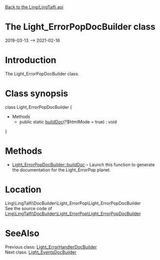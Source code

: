 [Back to the Ling/LingTalfi api](https://github.com/lingtalfi/LingTalfi/blob/master/doc/api/Ling/LingTalfi.md)



The Light_ErrorPopDocBuilder class
================
2019-03-13 --> 2021-02-16






Introduction
============

The Light_ErrorPopDocBuilder class.



Class synopsis
==============


class <span class="pl-k">Light_ErrorPopDocBuilder</span>  {

- Methods
    - public static [buildDoc](https://github.com/lingtalfi/LingTalfi/blob/master/doc/api/Ling/LingTalfi/DocBuilder/Light_ErrorPop/Light_ErrorPopDocBuilder/buildDoc.md)(?$htmlMode = true) : void

}






Methods
==============

- [Light_ErrorPopDocBuilder::buildDoc](https://github.com/lingtalfi/LingTalfi/blob/master/doc/api/Ling/LingTalfi/DocBuilder/Light_ErrorPop/Light_ErrorPopDocBuilder/buildDoc.md) &ndash; Launch this function to generate the documentation for the Light_ErrorPop planet.





Location
=============
Ling\LingTalfi\DocBuilder\Light_ErrorPop\Light_ErrorPopDocBuilder<br>
See the source code of [Ling\LingTalfi\DocBuilder\Light_ErrorPop\Light_ErrorPopDocBuilder](https://github.com/lingtalfi/LingTalfi/blob/master/DocBuilder/Light_ErrorPop/Light_ErrorPopDocBuilder.php)



SeeAlso
==============
Previous class: [Light_ErrorHandlerDocBuilder](https://github.com/lingtalfi/LingTalfi/blob/master/doc/api/Ling/LingTalfi/DocBuilder/Light_ErrorHandler/Light_ErrorHandlerDocBuilder.md)<br>Next class: [Light_EventsDocBuilder](https://github.com/lingtalfi/LingTalfi/blob/master/doc/api/Ling/LingTalfi/DocBuilder/Light_Events/Light_EventsDocBuilder.md)<br>
